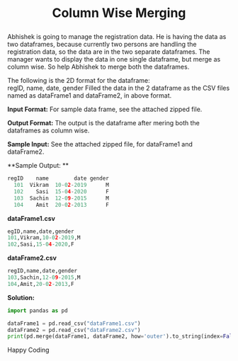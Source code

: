 # <p align="center">Column Wise Merging</p>

Abhishek is going to manage the registration data. He is having the data as two dataframes, because currently two persons are handling the registration data, so the data are in the two separate dataframes. The manager wants to display the data in one single dataframe, but merge as column wise.
So help Abhishek to merge both the dataframes.

The following is the 2D format for the dataframe:   
regID, name, date, gender
Filled the data in the 2 dataframe as the CSV files named as dataFrame1 and dataFrame2, in above format.

**Input Format:**
For sample data frame, see the attached zipped file.

**Output Format:**
The output is the dataframe after mering both the dataframes as column wise.

**Sample Input:**
See the attached zipped file, for dataFrame1 and dataFrame2.

**Sample Output: **
```python
regID    name        date gender
  101  Vikram  10-02-2019      M
  102    Sasi  15-04-2020      F
  103  Sachin  12-09-2015      M
  104    Amit  20-02-2013      F
  ```
  
**dataFrame1.csv**
```python 
egID,name,date,gender
101,Vikram,10-02-2019,M
102,Sasi,15-04-2020,F
```
**dataFrame2.csv**
```python 
regID,name,date,gender
103,Sachin,12-09-2015,M
104,Amit,20-02-2013,F
```

**Solution:**

```python
import pandas as pd

dataFrame1 = pd.read_csv("dataFrame1.csv")
dataFrame2 = pd.read_csv("dataFrame2.csv")
print(pd.merge(dataFrame1, dataFrame2, how='outer').to_string(index=False))
```

Happy Coding
